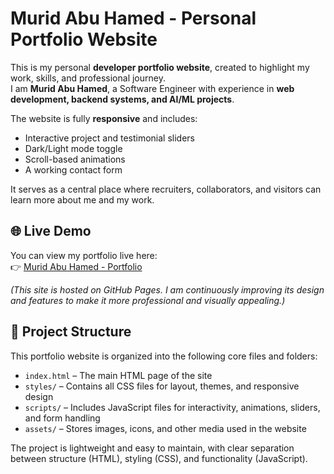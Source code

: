 # Murid Abu Hamed - Personal Portfolio Website

This is my personal **developer portfolio website**, created to highlight my work, skills, and professional journey.  
I am **Murid Abu Hamed**, a Software Engineer with experience in **web development, backend systems, and AI/ML projects**.  

The website is fully **responsive** and includes:
- Interactive project and testimonial sliders
- Dark/Light mode toggle
- Scroll-based animations
- A working contact form

It serves as a central place where recruiters, collaborators, and visitors can learn more about me and my work.

## 🌐 Live Demo

You can view my portfolio live here:  
👉 [Murid Abu Hamed - Portfolio](https://moredabuhamed.github.io/muridabuhamed/)

*(This site is hosted on GitHub Pages. I am continuously improving its design and features to make it more professional and visually appealing.)*

## 📂 Project Structure

This portfolio website is organized into the following core files and folders:

- `index.html` – The main HTML page of the site
- `styles/` – Contains all CSS files for layout, themes, and responsive design
- `scripts/` – Includes JavaScript files for interactivity, animations, sliders, and form handling
- `assets/` – Stores images, icons, and other media used in the website

The project is lightweight and easy to maintain, with clear separation between structure (HTML), styling (CSS), and functionality (JavaScript).

